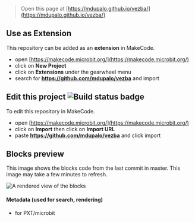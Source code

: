 
> Open this page at [https://mdupalo.github.io/vezba/](https://mdupalo.github.io/vezba/)

## Use as Extension

This repository can be added as an **extension** in MakeCode.

* open [https://makecode.microbit.org/](https://makecode.microbit.org/)
* click on **New Project**
* click on **Extensions** under the gearwheel menu
* search for **https://github.com/mdupalo/vezba** and import

## Edit this project ![Build status badge](https://github.com/mdupalo/vezba/workflows/MakeCode/badge.svg)

To edit this repository in MakeCode.

* open [https://makecode.microbit.org/](https://makecode.microbit.org/)
* click on **Import** then click on **Import URL**
* paste **https://github.com/mdupalo/vezba** and click import

## Blocks preview

This image shows the blocks code from the last commit in master.
This image may take a few minutes to refresh.

![A rendered view of the blocks](https://github.com/mdupalo/vezba/raw/master/.github/makecode/blocks.png)

#### Metadata (used for search, rendering)

* for PXT/microbit
<script src="https://makecode.com/gh-pages-embed.js"></script><script>makeCodeRender("{{ site.makecode.home_url }}", "{{ site.github.owner_name }}/{{ site.github.repository_name }}");</script>
